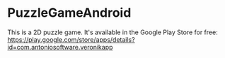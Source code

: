# PuzzleGameAndroid
This is a 2D puzzle game. 
It's available in the Google Play Store for free: https://play.google.com/store/apps/details?id=com.antoniosoftware.veronikapp
